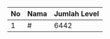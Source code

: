 | No | Nama            | Jumlah Level |
|----|-----------------|--------------|
| 1  | #    |    6442        |
